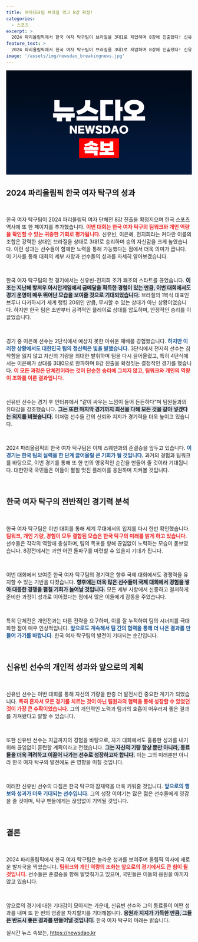 ```yaml
---
title: 여자대표팀 브라질 꺾고 8강 확정!
categories:
  - 스포츠
excerpt: >
  2024 파리올림픽에서 한국 여자 탁구팀이 브라질을 3대1로 제압하며 8강에 진출했다! 신유빈과 전지희, 이은혜의 뛰어난 활약으로 팀워크의 진수를 보여준 이들은 4강 진출을 목표로 스웨덴과 격돌한다.
feature_text: >
  2024 파리올림픽에서 한국 여자 탁구팀이 브라질을 3대1로 제압하며 8강에 진출했다! 신유빈과 전지희, 이은혜의 뛰어난 활약으로 팀워크의 진수를 보여준 이들은 4강 진출을 목표로 스웨덴과 격돌한다.
image: '/assets/img/newsdao_breakingnews.jpg'
---
```


<p><img src="/assets/img/newsdao_breakingnews.jpg" alt="implanttips 속보" /></p>

<h2 data-ke-size="size26">2024 파리올림픽 한국 여자 탁구의 성과</h2>

<p data-ke-size="size16">&nbsp;</p>

<p>한국 여자 탁구팀이 2024 파리올림픽 여자 단체전 8강 진출을 확정지으며 한국 스포츠 역사에 또 한 페이지를 추가했습니다. <b><span style="color: #ee2323;">이번 대회는 한국 여자 탁구의 팀워크와 개인 역량을 확인할 수 있는 귀중한 기회로 평가됩니다.</span></b> 신유빈, 이은혜, 전지희라는 커다란 이름의 조합은 강력한 상대인 브라질을 상대로 3대1로 승리하며 승의 자신감을 크게 높였습니다. 이런 성과는 선수들이 함께한 노력을 통해 가능했다는 점에서 더욱 의미가 큽니다. 이 기사를 통해 대회의 세부 사항과 선수들의 성과를 자세히 알아보겠습니다.</p>

<p data-ke-size="size16">&nbsp;</p>

<p>한국 여자 탁구팀의 첫 경기에서는 신유빈-전지희 조가 쾌조의 스타트를 끊었습니다. <b><span style="background-color: #21538527;">이 조는 지난해 항저우 아시안게임에서 금메달을 획득한 경험이 있는 만큼, 이번 대회에서도 경기 운영이 매우 뛰어난 모습을 보여줄 것으로 기대되었습니다.</span></b> 브라질의 1복식 대표인 브루나 다카하시가 세계 랭킹 20위인 만큼, 무시할 수 있는 상대가 아닌 상황이었습니다. 하지만 한국 팀은 초반부터 공격적인 플레이로 상대를 압도하며, 안정적인 승리를 이끌었습니다.</p>

<p data-ke-size="size16">&nbsp;</p>

<p>경기 중 이은혜 선수는 2단식에서 예상치 못한 아쉬운 패배를 경험했습니다. <b><span style="color: #1a5490;">하지만 이러한 상황에서도 대한민국 팀의 정신력은 빛을 발했습니다.</span></b> 3단식에서 전지희 선수는 침착함을 잃지 않고 자신의 기량을 최대한 발휘하며 팀을 다시 끌어올렸고, 특히 4단식에서는 이은혜가 상대를 3대0으로 완파하며 8강 진출을 확정짓는 결정적인 경기를 했습니다. <b><span style="color: #ee2323;">이 모든 과정은 단체전이라는 것이 단순한 승리에 그치지 않고, 팀워크와 개인의 역량이 조화를 이룬 결과입니다.</span></b></p>

<p data-ke-size="size16">&nbsp;</p>

<p>신유빈 선수는 경기 후 인터뷰에서 “같이 싸우는 느낌이 들어 든든하다”며 팀원들과의 유대감을 강조했습니다. <b><span style="background-color: #21538527;">그는 또한 마지막 경기까지 최선을 다해 모든 것을 갈아 넣겠다는 의지를 비쳤습니다.</span></b> 이처럼 선수들 간의 신뢰와 지지가 경기력을 더욱 높이고 있습니다.</p>

<p data-ke-size="size16">&nbsp;</p>

<p>2024 파리올림픽의 한국 여자 탁구팀은 이제 스웨덴과의 준결승을 앞두고 있습니다. <b><span style="color: #1a5490;">이 경기는 한국 팀의 실력을 한 단계 끌어올릴 큰 기회가 될 것입니다.</span></b> 과거의 경험과 팀워크를 바탕으로, 이번 경기를 통해 또 한 번의 영웅적인 순간을 만들어 줄 것이라 기대됩니다. 대한민국 국민들은 이들이 펼칠 멋진 플레이를 응원하며 지켜볼 것입니다.</p>

<p data-ke-size="size16">&nbsp;</p>

<h2 data-ke-size="size26">한국 여자 탁구의 전반적인 경기력 분석</h2>

<p data-ke-size="size16">&nbsp;</p>

<p>한국 여자 탁구팀은 이번 대회를 통해 세계 무대에서의 입지를 다시 한번 확인했습니다. <b><span style="color: #ee2323;">팀워크, 개인 기량, 경험이 모두 결합된 모습은 한국 탁구의 미래를 밝게 하고 있습니다.</span></b> 선수들은 각각의 역할에 충실하며, 팀의 목표를 향해 끊임없이 노력하는 모습이 돋보였습니다. 8강전에서는 과연 어떤 돌파구를 마련할 수 있을지 기대가 됩니다. </p>

<p data-ke-size="size16">&nbsp;</p>

<p>이번 대회에서 보여준 한국 여자 탁구팀의 경기력은 향후 국제 대회에서도 경쟁력을 유지할 수 있는 기반을 다졌습니다. <b><span style="background-color: #21538527;">향후에는 더욱 많은 선수들이 국제 대회에서 경험을 쌓아 대등한 경쟁을 펼칠 기회가 늘어날 것입니다.</span></b> 모든 세부 사항에서 신중하고 철저하게 준비한 과정이 성과로 이어졌다는 점에서 많은 이들에게 감동을 주었습니다.</p>

<p data-ke-size="size16">&nbsp;</p>

<p>특히 단체전은 개인전과는 다른 전략을 요구하며, 이를 잘 누적하여 팀의 시너지를 극대화한 점이 매우 인상적입니다. <b><span style="color: #1a5490;">앞으로도 계속해서 팀 간의 협력을 통해 더 나은 결과를 만들어 가기를 바랍니다.</span></b> 한국 여자 탁구팀의 발전이 기대되는 순간입니다.</p>

<p data-ke-size="size16">&nbsp;</p>

<h2 data-ke-size="size26">신유빈 선수의 개인적 성과와 앞으로의 계획</h2>

<p data-ke-size="size16">&nbsp;</p>

<p>신유빈 선수는 이번 대회를 통해 자신의 기량을 한층 더 발전시킨 중요한 계기가 되었습니다. <b><span style="color: #ee2323;">특히 혼자서 모든 경기를 치르는 것이 아닌 팀원과의 협력을 통해 성장할 수 있었던 것이 가장 큰 수확이었습니다.</span></b> 그의 개인적인 노력과 팀과의 호흡이 어우러져 좋은 결과를 가져왔다고 말할 수 있습니다.</p>

<p data-ke-size="size16">&nbsp;</p>

<p>또한 신유빈 선수는 지금까지의 경험을 바탕으로, 차기 대회에서도 훌륭한 성과를 내기 위해 끊임없이 훈련할 계획이라고 전했습니다. <b><span style="background-color: #21538527;">그는 자신의 기량 향상 뿐만 아니라, 동료들을 더욱 격려하고 이끌어 나가는 선수로 성장하고자 합니다.</span></b> 이는 그의 미래뿐만 아니라 한국 여자 탁구의 발전에도 큰 영향을 미칠 것입니다.</p>

<p data-ke-size="size16">&nbsp;</p>

<p>이러한 신유빈 선수의 다짐은 한국 탁구의 잠재력을 더욱 키워줄 것입니다. <b><span style="color: #1a5490;">앞으로의 행보와 성과가 더욱 기대되는 선수입니다.</span></b> 그의 성장 이야기는 많은 젊은 선수들에게 영감을 줄 것이며, 탁구 팬들에게는 끊임없이 기억될 것입니다.</p>

<p data-ke-size="size16">&nbsp;</p>

<h2 data-ke-size="size26">결론</h2>

<p data-ke-size="size16">&nbsp;</p>

<p>2024 파리올림픽에서 한국 여자 탁구팀은 놀라운 성과를 보여주며 올림픽 역사에 새로운 발자국을 찍었습니다. <b><span style="color: #ee2323;">팀워크와 개인 역량의 조화는 앞으로의 경기에서도 큰 힘이 될 것입니다.</span></b> 선수들은 준결승을 향해 발맞춰가고 있으며, 국민들은 이들의 응원을 아끼지 않고 있습니다.</p>

<p data-ke-size="size16">&nbsp;</p>

<p>앞으로의 경기에 대한 기대감이 모아지는 가운데, 신유빈 선수와 그의 동료들이 어떤 성과를 내며 또 한 번의 영광을 차지할지를 기대해봅니다. <b><span style="background-color: #21538527;">응원과 지지가 가득한 만큼, 그들은 반드시 좋은 결과를 만들어낼 것입니다.</span></b> 한국 여자 탁구의 미래는 밝습니다.</p>
실시간 뉴스 속보는, <a href="https://newsdao.kr" rel="dofollow">https://newsdao.kr</a>


